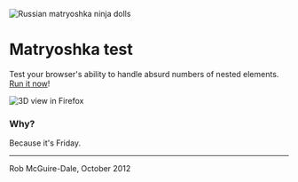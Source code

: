 ![Russian matryoshka ninja dolls](robatron.github.com/matryoshka-test/img/dolls.jpg)

# Matryoshka test

Test your browser's ability to handle absurd numbers of nested elements.
[Run it now](http://robatron.github.com/matryoshka-test)!

![3D view in Firefox](robatron.github.com/matryoshka-test/img/ff-3d-view.png)

### Why?

Because it's Friday.

----

Rob McGuire-Dale, October 2012
